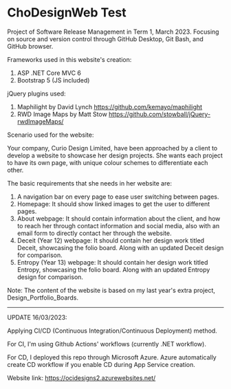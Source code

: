 # ChoDesignWeb Test
Project of Software Release Management in Term 1, March 2023. Focusing on source and version control through GitHub Desktop, Git Bash, and GitHub browser.

Frameworks used in this website's creation:
1. ASP .NET Core MVC 6
2. Bootstrap 5 (JS included)

jQuery plugins used:
1. Maphilight by David Lynch https://github.com/kemayo/maphilight
2. RWD Image Maps by Matt Stow https://github.com/stowball/jQuery-rwdImageMaps/


Scenario used for the website:

Your company, Curio Design Limited, have been approached by a client to develop a website to showcase her design projects. She wants each project to have its own page, with unique colour schemes to differentiate each other.

The basic requirements that she needs in her website are:

1. A navigation bar on every page to ease user switching between pages.
2. Homepage: It should show linked images to get the user to different pages. 
3. About webpage: It should contain information about the client, and how to reach her through contact information and social media, also with an email form to directly contact her through the website.
4. Deceit (Year 12) webpage: It should contain her design work titled Deceit, showcasing the folio board. Along with an updated Deceit design for comparison.
5. Entropy (Year 13) webpage: It should contain her design work titled Entropy, showcasing the folio board. Along with an updated Entropy design for comparison.

Note: The content of the website is based on my last year's extra project, Design_Portfolio_Boards.

---
UPDATE 16/03/2023:

Applying CI/CD (Continuous Integration/Continuous Deployment) method.

For CI, I'm using Github Actions' workflows (currently .NET workflow).

For CD, I deployed this repo through Microsoft Azure. Azure automatically create CD workflow if you enable CD during App Service creation.

Website link: https://ocidesigns2.azurewebsites.net/
